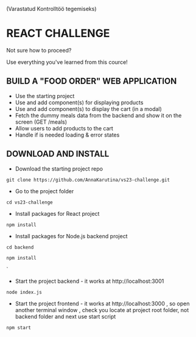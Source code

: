 (Varastatud Kontrolltöö tegemiseks)

# REACT CHALLENGE
Not sure how to proceed?

Use everything you've learned from this cource!

## BUILD A "FOOD ORDER" WEB APPLICATION
- Use the starting project
- Use and add component(s) for displaying products
- Use and add component(s) to display the cart (in a modal)
- Fetch the dummy meals data from the backend and show it on the screen (GET /meals)
- Allow users to add products to the cart
- Handle if is needed loading & error states

## DOWNLOAD AND INSTALL
- Download the starting project repo
  
`
git clone https://github.com/AnnaKarutina/vs23-challenge.git
`
- Go to the project folder
  
`
cd vs23-challenge
`
- Install packages for React project
  
`
npm install
`
- Install packages for Node.js backend project
  
`
  cd backend
`

`
  npm install
`
  
`
- Start the project backend - it works at http://localhost:3001
  
`
node index.js
`
- Start the project frontend - it works at http://localhost:3000 , so open another terminal window , check you locate at project root folder, not backend folder and next use start script
  
`
npm start
`
